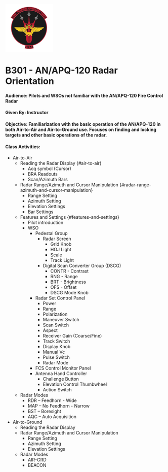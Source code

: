![JTAF Logo](../img/Logo.png)

# B301 - AN/APQ-120 Radar Orientation

#### Audience: Pilots and WSOs not familiar with the AN/APQ-120 Fire Control Radar
#### Given By: Instructor
#### Objective: Familiarization with the basic operation of the AN/APQ-120 in both Air-to-Air and Air-to-Ground use. Focuses on finding and locking targets and other basic operations of the radar.

#### Class Activities:

* Air-to-Air
    * Reading the Radar Display {#air-to-air}
    	+ Acq symbol (Cursor)
    	+ BRA Readouts
    	+ Scan/Azimuth Bars
    * Radar Range/Azimuth and Cursor Manipulation {#radar-range-azimuth-and-cursor-manipulation}
    	+ Range Setting
    	+ Azimuth Setting
    	+ Elevation Settings
    	+ Bar Settings
    * Features and Settings {#features-and-settings}
    	+ Pilot introduction
    	+ WSO
    		- Pedestal Group
    			- Radar Screen
    				* Grid Knob
    				* HOJ Light
    				* Scale
    				* Track Light
    			- Digital Scan Converter Group (DSCG)
    				* CONTR - Contrast
    				* RNG - Range
    				* BRT - Brightness
    				* OFS - Offset
    				* DSCG Mode Knob
            - Radar Set Control Panel
                - Power
                - Range
                - Polarization
                - Maneuver Switch
                - Scan Switch
                - Aspect
                - Receiver Gain (Coarse/Fine)
                - Track Switch
                - Display Knob
                - Manual Vc
                - Pulse Switch
                - Radar Mode
            - FCS Control Monitor Panel
            - Antenna Hand Controller
                - Challenge Button
                - Elevation Control Thumbwheel
                - Action Switch
    * Radar Modes
        + RDR – Feedhorn - Wide
        + MAP – No Feedhorn - Narrow
        + BST – Boresight
        + AQC – Auto Acquisition
* Air-to-Ground
    * Reading the Radar Display
    * Radar Range/Azimuth and Cursor Manipulation
        + Range Setting
        + Azimuth Setting
        + Elevation Settings
    * Radar Modes
        + AIR-GRD
        + BEACON